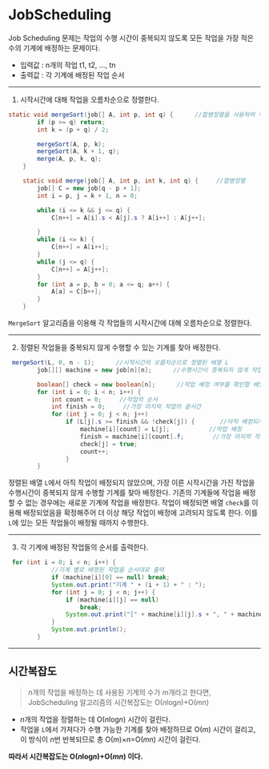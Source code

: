 # JobScheduling


Job Scheduling 문제는 작업의 수행 시간이 중복되지 않도록 모든 작업을 가장 적은 수의 기계에 배정하는 문제이다.


+ 입력값 : n개의 작업 t1, t2, …, tn
+ 출력값 : 각 기계에 배정된 작업 순서


-------

1. 시작시간에 대해 작업을 오름차순으로 정렬한다.
```java
static void mergeSort(job[] A, int p, int q) {      //합병정렬을 사용하여 작업의 시작시간 오름차순으로 정렬
        if (p >= q) return;
        int k = (p + q) / 2;

        mergeSort(A, p, k);
        mergeSort(A, k + 1, q);
        merge(A, p, k, q);
    }

    static void merge(job[] A, int p, int k, int q) {     //합병정렬
        job[] C = new job[q - p + 1];
        int i = p, j = k + 1, n = 0;

        while (i <= k && j <= q) {
            C[n++] = A[i].s < A[j].s ? A[i++] : A[j++];

        }
        while (i <= k) {
            C[n++] = A[i++];
        }
        while (j <= q) {
            C[n++] = A[j++];
        }
        for (int a = p, b = 0; a <= q; a++) {
            A[a] = C[b++];
        }
    }
```
`MergeSort` 알고리즘을 이용해 각 작업들의 시작시간에 대해 오름차순으로 정렬한다.


-------

2. 정렬된 작업들을 중복되지 않게 수행할 수 있는 기계를 찾아 배정한다.
```java
 mergeSort(L, 0, n - 1);      //시작시간의 오름차순으로 정렬된 배열 L
        job[][] machine = new job[n][n];      //수행시간이 중복되지 않게 작업을 배정할 2차원 배열 machine

        boolean[] check = new boolean[n];      //작업 배정 여부를 확인할 배열 check
        for (int i = 0; i < n; i++) {
            int count = 0;     //작업의 순서
            int finish = 0;     //가장 마지막 작업의 끝시간
            for (int j = 0; j < n; j++)
                if (L[j].s >= finish && !check[j]) {       //아직 배정되지 않은 작업의 시작시간이 기계에 배정된 작업의 끝시간과 같거나 그 이후일 경우
                    machine[i][count] = L[j];           //작업 배정
                    finish = machine[i][count].f;        //가장 마지막 작업의 끝시간 갱신
                    check[j] = true;
                    count++;
                }
        }
```
정렬된 배열 `L`에서 아직 작업이 배정되지 않았으며, 가장 이른 시작시간을 가진 작업을 수행시간이 중복되지 않게 수행할 기계를 찾아 배정한다.
기존의 기계들에 작업을 배정할 수 없는 경우에는 새로운 기계에 작업을 배정한다.
작업이 배정되면 배열 `check`를 이용해 배정되었음을 확정해주어 더 이상 해당 작업이 배정에 고려되지 않도록 한다.
이를 `L`에 있는 모든 작업들이 배정될 때까지 수행한다.

-------

3. 각 기계에 배정된 작업들의 순서를 출력한다.
```java
 for (int i = 0; i < n; i++) {
            //기계 별로 배정된 작업을 순서대로 출력
            if (machine[i][0] == null) break;
            System.out.print("기계 " + (i + 1) + " : ");
            for (int j = 0; j < n; j++) {
                if (machine[i][j] == null)
                    break;
                System.out.print("[" + machine[i][j].s + ", " + machine[i][j].f + "]");
            }
            System.out.println();
        }
```

-------

## 시간복잡도
> *n*개의 작업을 배정하는 데 사용된 기계의 수가 *m*개라고 한다면, JobScheduling 알고리즘의 시간복잡도는 O(*n*log*n*)+O(*mn*)

+ *n*개의 작업을 정렬하는 데 O(*n*log*n*) 시간이 걸린다.
+ 작업을 `L`에서 가져다가 수행 가능한 기계를 찾아 배정하므로 O(*m*) 시간이 걸리고, 이 방식이 *n*번 반복되므로 총 O(*m*)×*n*=O(*mn*) 시간이 걸린다.

**따라서 시간복잡도는 O(*n*log*n*)+O(*mn*) 이다.**
